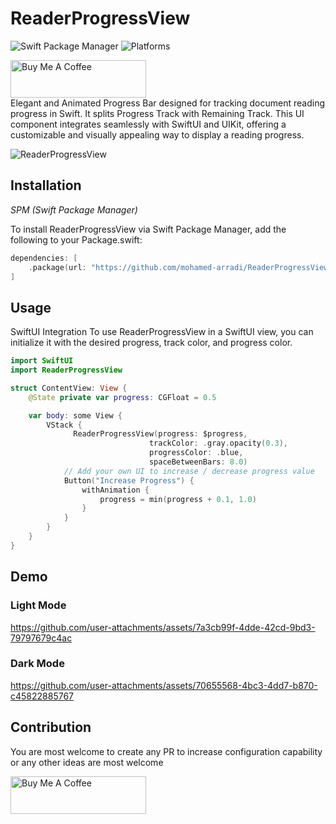 
# ReaderProgressView

![Swift Package Manager](https://img.shields.io/badge/Swift_Package_Manager-compatible-orange?style=flat-square)
![Platforms](https://img.shields.io/badge/Platforms-macOS_iOS-yellowgreen?style=flat-square)


<a href="https://buymeacoffee.com/momolette" target="_blank"><img src="https://cdn.buymeacoffee.com/buttons/v2/default-yellow.png" alt="Buy Me A Coffee" style="height: 60px !important;width: 217px !important;" ></a>
<br>
Elegant and Animated Progress Bar designed for tracking document reading progress in Swift.
It splits Progress Track with Remaining Track. This UI component integrates seamlessly with SwiftUI and UIKit, offering a customizable and visually appealing way to display a reading progress.

![ReaderProgressView](https://github.com/user-attachments/assets/a21ffaae-7b8d-478c-84a9-407b5b33c9f3)

## Installation

*SPM (Swift Package Manager)*

To install ReaderProgressView via Swift Package Manager, add the following to your Package.swift:
```swift
dependencies: [
    .package(url: "https://github.com/mohamed-arradi/ReaderProgressView.git", from: "0.0.1")
]
```

## Usage

SwiftUI Integration
To use ReaderProgressView in a SwiftUI view, you can initialize it with the desired progress, track color, and progress color.

```swift
import SwiftUI
import ReaderProgressView

struct ContentView: View {
    @State private var progress: CGFloat = 0.5

    var body: some View {
        VStack {
              ReaderProgressView(progress: $progress,
                               trackColor: .gray.opacity(0.3),
                               progressColor: .blue, 
                               spaceBetweenBars: 8.0)
            // Add your own UI to increase / decrease progress value
            Button("Increase Progress") {
                withAnimation {
                    progress = min(progress + 0.1, 1.0)
                }
            }
        }
    }
}
```
## Demo

### Light Mode

https://github.com/user-attachments/assets/7a3cb99f-4dde-42cd-9bd3-79797679c4ac

### Dark Mode

https://github.com/user-attachments/assets/70655568-4bc3-4dd7-b870-c45822885767

## Contribution

You are most welcome to create any PR to increase configuration capability or any other ideas are most welcome

<a href="https://buymeacoffee.com/momolette" target="_blank"><img src="https://cdn.buymeacoffee.com/buttons/v2/default-yellow.png" alt="Buy Me A Coffee" style="height: 60px !important;width: 217px !important;" ></a>

